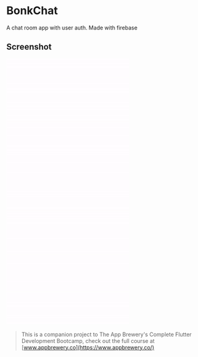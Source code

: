 # BonkChat

A chat room app with user auth. Made with firebase

## Screenshot

![Screenrecord](screenrecord.gif)


>This is a companion project to The App Brewery's Complete Flutter Development Bootcamp, check out the full course at [www.appbrewery.co](https://www.appbrewery.co/)